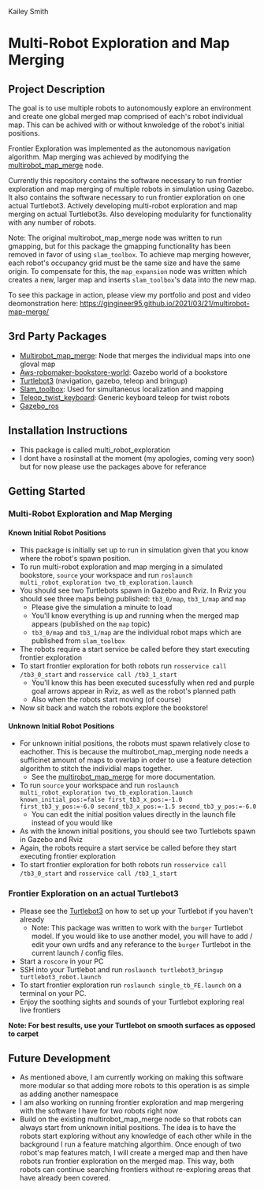 Kailey Smith
# Multi-Robot Exploration and Map Merging

## Project Description
The goal is to use multiple robots to autonomously explore an environment and create one global merged map comprised of each's robot individual map. This can be achived with or without knwoledge of the robot's initial positions. 

Frontier Exploration was implemented as the autonomous navigation algorithm. Map merging was achieved by modifying the [multirobot_map_merge](http://wiki.ros.org/multirobot_map_merge) node. 

Currently this repository contains the software necessary to run frontier exploration and map merging of multiple robots in simulation using Gazebo. It also contains the software necessary to run frontier exploration on one actual Turtlebot3. Actively developing multi-robot exploration and map merging on actual Turtlebot3s. Also developing modularity for functionality with any number of robots. 

Note: The original multirobot_map_merge node was written to run gmapping, but for this package the gmapping functionality has been removed in favor of using `slam_toolbox`. To achieve map merging however, each robot's occupancy grid must be the same size and have the same origin. To compensate for this, the `map_expansion` node was written which creates a new, larger map and inserts `slam_toolbox`'s data into the new map. 

To see this package in action, please view my portfolio and post and video deomonstration here: https://gingineer95.github.io/2021/03/21/multirobot-map-merge/

## 3rd Party Packages
- [Multirobot_map_merge](http://wiki.ros.org/multirobot_map_merge): Node that merges the individual maps into one gloval map
- [Aws-robomaker-bookstore-world](https://github.com/aws-robotics/aws-robomaker-bookstore-world): Gazebo world of a bookstore
- [Turtlebot3](https://emanual.robotis.com/docs/en/platform/turtlebot3/quick-start/) (navigation, gazebo, teleop and bringup)
- [Slam_toolbox](https://github.com/SteveMacenski/slam_toolbox): Used for simultaneous localization and mapping
- [Teleop_twist_keyboard](http://wiki.ros.org/teleop_twist_keyboard): Generic keyboard teleop for twist robots
- [Gazebo_ros](http://wiki.ros.org/gazebo_ros) 

## Installation Instructions
- This package is called multi_robot_exploration
- I dont have a rosinstall at the moment (my apologies, coming very soon) but for now please use the packages above for referance

## Getting Started
### Multi-Robot Exploration and Map Merging
#### Known Initial Robot Positions
- This package is initially set up to run in simulation given that you know where the robot's spawn position. 
- To run multi-robot exploration and map merging in a simulated bookstore, `source` your workspace and run `roslaunch multi_robot_exploration two_tb_exploration.launch`
- You should see two Turtlebots spawn in Gazebo and Rviz. In Rviz you should see three maps being published: `tb3_0/map`, `tb3_1/map` and `map`
    - Please give the simulation a minuite to load
    - You'll know everything is up and running when the merged map appears (published on the `map` topic)
    - `tb3_0/map` and `tb3_1/map` are the individual robot maps which are published from `slam_toolbox`
- The robots require a start service be called before they start executing frontier exploration
- To start frontier exploration for both robots run `rosservice call /tb3_0_start` 
and `rosservice call /tb3_1_start`
    - You'll know this has been executed sucessfully when red and purple goal arrows appear in Rviz, as well as the robot's planned path
    - Also when the robots start moving (of course)
- Now sit back and watch the robots explore the bookstore!

#### Unknown Initial Robot Positions
- For unknown initial positions, the robots must spawn relatively close to eachother. This is because the multirobot_map_merging node needs a sufficinet amount of maps to overlap in order to use a feature detection algorithm to stitch the individial maps together. 
    - See the [multirobot_map_merge](http://wiki.ros.org/multirobot_map_merge) for more documentation.
- To run `source` your workspace and run `roslaunch multi_robot_exploration two_tb_exploration.launch known_initial_pos:=false first_tb3_x_pos:=-1.0 first_tb3_y_pos:=-6.0 second_tb3_x_pos:=-1.5 second_tb3_y_pos:=-6.0`
    - You can edit the initial position values directly in the launch file instead of you would like
- As with the known initial positions, you should see two Turtlebots spawn in Gazebo and Rviz
- Again, the robots require a start service be called before they start executing frontier exploration
- To start frontier exploration for both robots run `rosservice call /tb3_0_start` 
and `rosservice call /tb3_1_start`

### Frontier Exploration on an actual Turtlebot3
- Please see the [Turtlebot3](https://emanual.robotis.com/docs/en/platform/turtlebot3/quick-start/) on how to set up your Turtlebot if you haven't already
    - Note: This package was written to work with the `burger` Turtlebot model. If you would like to use another model, you will have to add / edit your own urdfs and any referance to the `burger` Turtlebot in the current launch / config files. 
- Start a `roscore` in your PC
- SSH into your Turtlebot and run `roslaunch turtlebot3_bringup turtlebot3_robot.launch`
- To start frontier exploration run `roslaunch single_tb_FE.launch` on a terminal on your PC. 
- Enjoy the soothing sights and sounds of your Turtlebot exploring real live frontiers

**Note: For best results, use your Turtlebot on smooth surfaces as opposed to carpet**

## Future Development
- As mentioned above, I am currently working on making this software more modular so that adding more robots to this operation is as simple as adding another namespace
- I am also working on running frontier exploration and map mergering with the software I have for two robots right now
- Build on the existing multirobot_map_merge node so that robots can always start from unknown initial positions. The idea is to have the robots start exploring without any knowledge of each other while in the background I run a feature matching algorthim. Once enough of two robot's map features match, I will create a merged map and then have robots run frontier exploration on the merged map. This way, both robots can continue searching frontiers without re-exploring areas that have already been covered. 